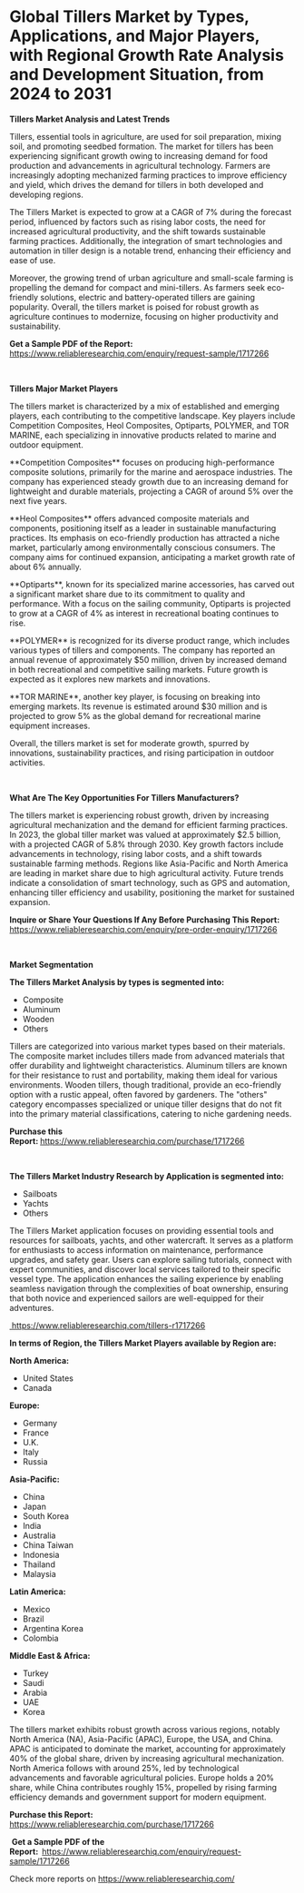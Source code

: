 <p><h1>Global Tillers Market by Types, Applications, and Major Players, with Regional Growth Rate Analysis and Development Situation, from 2024 to 2031</h1></p><p><strong>Tillers Market Analysis and Latest Trends</strong></p>
<p><p>Tillers, essential tools in agriculture, are used for soil preparation, mixing soil, and promoting seedbed formation. The market for tillers has been experiencing significant growth owing to increasing demand for food production and advancements in agricultural technology. Farmers are increasingly adopting mechanized farming practices to improve efficiency and yield, which drives the demand for tillers in both developed and developing regions.</p><p>The Tillers Market is expected to grow at a CAGR of 7% during the forecast period, influenced by factors such as rising labor costs, the need for increased agricultural productivity, and the shift towards sustainable farming practices. Additionally, the integration of smart technologies and automation in tiller design is a notable trend, enhancing their efficiency and ease of use. </p><p>Moreover, the growing trend of urban agriculture and small-scale farming is propelling the demand for compact and mini-tillers. As farmers seek eco-friendly solutions, electric and battery-operated tillers are gaining popularity. Overall, the tillers market is poised for robust growth as agriculture continues to modernize, focusing on higher productivity and sustainability.</p></p>
<p><strong>Get a Sample PDF of the Report:&nbsp;</strong> <a href="https://www.reliableresearchiq.com/enquiry/request-sample/1717266?utm_campaign=1870&utm_medium=2&utm_source=Github&utm_content=ia&utm_term=28122024&utm_id=tillers">https://www.reliableresearchiq.com/enquiry/request-sample/1717266</a></p>
<p>&nbsp;</p>
<p><strong>Tillers Major Market Players</strong></p>
<p><p>The tillers market is characterized by a mix of established and emerging players, each contributing to the competitive landscape. Key players include Competition Composites, Heol Composites, Optiparts, POLYMER, and TOR MARINE, each specializing in innovative products related to marine and outdoor equipment.</p><p>**Competition Composites** focuses on producing high-performance composite solutions, primarily for the marine and aerospace industries. The company has experienced steady growth due to an increasing demand for lightweight and durable materials, projecting a CAGR of around 5% over the next five years.</p><p>**Heol Composites** offers advanced composite materials and components, positioning itself as a leader in sustainable manufacturing practices. Its emphasis on eco-friendly production has attracted a niche market, particularly among environmentally conscious consumers. The company aims for continued expansion, anticipating a market growth rate of about 6% annually.</p><p>**Optiparts**, known for its specialized marine accessories, has carved out a significant market share due to its commitment to quality and performance. With a focus on the sailing community, Optiparts is projected to grow at a CAGR of 4% as interest in recreational boating continues to rise.</p><p>**POLYMER** is recognized for its diverse product range, which includes various types of tillers and components. The company has reported an annual revenue of approximately $50 million, driven by increased demand in both recreational and competitive sailing markets. Future growth is expected as it explores new markets and innovations.</p><p>**TOR MARINE**, another key player, is focusing on breaking into emerging markets. Its revenue is estimated around $30 million and is projected to grow 5% as the global demand for recreational marine equipment increases.</p><p>Overall, the tillers market is set for moderate growth, spurred by innovations, sustainability practices, and rising participation in outdoor activities.</p></p>
<p>&nbsp;</p>
<p><strong>What Are The Key Opportunities For Tillers Manufacturers?</strong></p>
<p><p>The tillers market is experiencing robust growth, driven by increasing agricultural mechanization and the demand for efficient farming practices. In 2023, the global tiller market was valued at approximately $2.5 billion, with a projected CAGR of 5.8% through 2030. Key growth factors include advancements in technology, rising labor costs, and a shift towards sustainable farming methods. Regions like Asia-Pacific and North America are leading in market share due to high agricultural activity. Future trends indicate a consolidation of smart technology, such as GPS and automation, enhancing tiller efficiency and usability, positioning the market for sustained expansion.</p></p>
<p><strong>Inquire or Share Your Questions If Any Before Purchasing This Report:</strong> <a href="https://www.reliableresearchiq.com/enquiry/pre-order-enquiry/1717266?utm_campaign=1870&utm_medium=2&utm_source=Github&utm_content=ia&utm_term=28122024&utm_id=tillers">https://www.reliableresearchiq.com/enquiry/pre-order-enquiry/1717266</a></p>
<p>&nbsp;</p>
<p><strong>Market Segmentation</strong></p>
<p><strong>The Tillers Market Analysis by types is segmented into:</strong></p>
<p><ul><li>Composite</li><li>Aluminum</li><li>Wooden</li><li>Others</li></ul></p>
<p><p>Tillers are categorized into various market types based on their materials. The composite market includes tillers made from advanced materials that offer durability and lightweight characteristics. Aluminum tillers are known for their resistance to rust and portability, making them ideal for various environments. Wooden tillers, though traditional, provide an eco-friendly option with a rustic appeal, often favored by gardeners. The "others" category encompasses specialized or unique tiller designs that do not fit into the primary material classifications, catering to niche gardening needs.</p></p>
<p><strong>Purchase this Report:&nbsp;</strong><a href="https://www.reliableresearchiq.com/purchase/1717266?utm_campaign=1870&utm_medium=2&utm_source=Github&utm_content=ia&utm_term=28122024&utm_id=tillers">https://www.reliableresearchiq.com/purchase/1717266</a></p>
<p>&nbsp;</p>
<p><strong>The Tillers Market Industry Research by Application is segmented into:</strong></p>
<p><ul><li>Sailboats</li><li>Yachts</li><li>Others</li></ul></p>
<p><p>The Tillers Market application focuses on providing essential tools and resources for sailboats, yachts, and other watercraft. It serves as a platform for enthusiasts to access information on maintenance, performance upgrades, and safety gear. Users can explore sailing tutorials, connect with expert communities, and discover local services tailored to their specific vessel type. The application enhances the sailing experience by enabling seamless navigation through the complexities of boat ownership, ensuring that both novice and experienced sailors are well-equipped for their adventures.</p></p>
<p><a href="https://www.reliableresearchiq.com/tillers-r1717266?utm_campaign=1870&utm_medium=2&utm_source=Github&utm_content=ia&utm_term=28122024&utm_id=tillers">&nbsp;https://www.reliableresearchiq.com/tillers-r1717266</a></p>
<p><strong>In terms of Region, the Tillers Market Players available by Region are:</strong></p>
<p>
    <p> <strong> North America: </strong>
        <ul>
            <li>United States</li>
            <li>Canada</li>
        </ul>
        </p> 
    <p> <strong> Europe: </strong>
        <ul>
            <li>Germany</li>
            <li>France</li>
            <li>U.K.</li>
            <li>Italy</li>
            <li>Russia</li>
        </ul>
        </p> 
    <p> <strong> Asia-Pacific: </strong>
        <ul>
            <li>China</li>
            <li>Japan</li>
            <li>South Korea</li>
            <li>India</li>
            <li>Australia</li>
            <li>China Taiwan</li>
            <li>Indonesia</li>
            <li>Thailand</li>
            <li>Malaysia</li>
        </ul>
        </p> 
    <p> <strong> Latin America: </strong>
        <ul>
            <li>Mexico</li>
            <li>Brazil</li>
            <li>Argentina Korea</li>
            <li>Colombia</li>
        </ul>
        </p> 
    <p> <strong> Middle East & Africa: </strong>
        <ul>
            <li>Turkey</li>
            <li>Saudi</li>
            <li>Arabia</li>
            <li>UAE</li>
            <li>Korea</li>
        </ul>
    </p>
    </p>
<p><p>The tillers market exhibits robust growth across various regions, notably North America (NA), Asia-Pacific (APAC), Europe, the USA, and China. APAC is anticipated to dominate the market, accounting for approximately 40% of the global share, driven by increasing agricultural mechanization. North America follows with around 25%, led by technological advancements and favorable agricultural policies. Europe holds a 20% share, while China contributes roughly 15%, propelled by rising farming efficiency demands and government support for modern equipment.</p></p>
<p><strong>Purchase this Report: </strong><a href="https://www.reliableresearchiq.com/purchase/1717266?utm_campaign=1870&utm_medium=2&utm_source=Github&utm_content=ia&utm_term=28122024&utm_id=tillers">https://www.reliableresearchiq.com/purchase/1717266</a></p>
<p>&nbsp;<strong>Get a Sample PDF of the Report:&nbsp;&nbsp;</strong><a href="https://www.reliableresearchiq.com/enquiry/request-sample/1717266?utm_campaign=1870&utm_medium=2&utm_source=Github&utm_content=ia&utm_term=28122024&utm_id=tillers">https://www.reliableresearchiq.com/enquiry/request-sample/1717266</a></p>
<p><strong></strong></p>
<p>Check more reports on <a href="https://www.reliableresearchiq.com/?utm_campaign=1870&utm_medium=2&utm_source=Github&utm_content=ia&utm_term=28122024&utm_id=tillers">https://www.reliableresearchiq.com/</a></p>